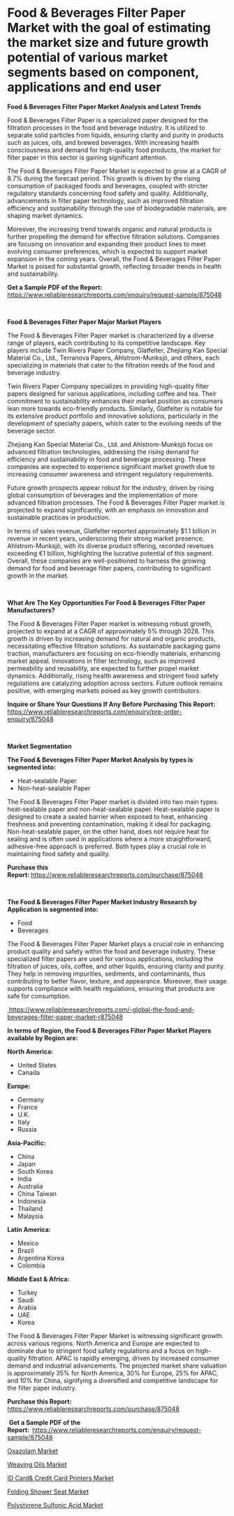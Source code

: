 <p><h1>Food & Beverages Filter Paper Market with the goal of estimating the market size and future growth potential of various market segments based on component, applications and end user</h1></p><p><strong>Food & Beverages Filter Paper Market Analysis and Latest Trends</strong></p>
<p><p>Food & Beverages Filter Paper is a specialized paper designed for the filtration processes in the food and beverage industry. It is utilized to separate solid particles from liquids, ensuring clarity and purity in products such as juices, oils, and brewed beverages. With increasing health consciousness and demand for high-quality food products, the market for filter paper in this sector is gaining significant attention.</p><p>The Food & Beverages Filter Paper Market is expected to grow at a CAGR of 8.7% during the forecast period. This growth is driven by the rising consumption of packaged foods and beverages, coupled with stricter regulatory standards concerning food safety and quality. Additionally, advancements in filter paper technology, such as improved filtration efficiency and sustainability through the use of biodegradable materials, are shaping market dynamics. </p><p>Moreover, the increasing trend towards organic and natural products is further propelling the demand for effective filtration solutions. Companies are focusing on innovation and expanding their product lines to meet evolving consumer preferences, which is expected to support market expansion in the coming years. Overall, the Food & Beverages Filter Paper Market is poised for substantial growth, reflecting broader trends in health and sustainability.</p></p>
<p><strong>Get a Sample PDF of the Report:&nbsp;</strong> <a href="https://www.reliableresearchreports.com/enquiry/request-sample/875048?utm_campaign=24&utm_medium=2&utm_source=Github&utm_content=ia&utm_term=03122024&utm_id=food-beverages-filter-paper">https://www.reliableresearchreports.com/enquiry/request-sample/875048</a></p>
<p>&nbsp;</p>
<p><strong>Food & Beverages Filter Paper Major Market Players</strong></p>
<p><p>The Food & Beverages Filter Paper market is characterized by a diverse range of players, each contributing to its competitive landscape. Key players include Twin Rivers Paper Company, Glatfelter, Zhejiang Kan Special Material Co., Ltd., Terranova Papers, Ahlstrom-Munksjö, and others, each specializing in materials that cater to the filtration needs of the food and beverage industry.</p><p>Twin Rivers Paper Company specializes in providing high-quality filter papers designed for various applications, including coffee and tea. Their commitment to sustainability enhances their market position as consumers lean more towards eco-friendly products. Similarly, Glatfelter is notable for its extensive product portfolio and innovative solutions, particularly in the development of specialty papers, which cater to the evolving needs of the beverage sector.</p><p>Zhejiang Kan Special Material Co., Ltd. and Ahlstrom-Munksjö focus on advanced filtration technologies, addressing the rising demand for efficiency and sustainability in food and beverage processing. These companies are expected to experience significant market growth due to increasing consumer awareness and stringent regulatory requirements. </p><p>Future growth prospects appear robust for the industry, driven by rising global consumption of beverages and the implementation of more advanced filtration processes. The Food & Beverages Filter Paper market is projected to expand significantly, with an emphasis on innovation and sustainable practices in production.</p><p>In terms of sales revenue, Glatfelter reported approximately $1.1 billion in revenue in recent years, underscoring their strong market presence. Ahlstrom-Munksjö, with its diverse product offering, recorded revenues exceeding €1 billion, highlighting the lucrative potential of this segment. Overall, these companies are well-positioned to harness the growing demand for food and beverage filter papers, contributing to significant growth in the market.</p></p>
<p>&nbsp;</p>
<p><strong>What Are The Key Opportunities For Food & Beverages Filter Paper Manufacturers?</strong></p>
<p><p>The Food & Beverages Filter Paper market is witnessing robust growth, projected to expand at a CAGR of approximately 5% through 2028. This growth is driven by increasing demand for natural and organic products, necessitating effective filtration solutions. As sustainable packaging gains traction, manufacturers are focusing on eco-friendly materials, enhancing market appeal. Innovations in filter technology, such as improved permeability and reusability, are expected to further propel market dynamics. Additionally, rising health awareness and stringent food safety regulations are catalyzing adoption across sectors. Future outlook remains positive, with emerging markets poised as key growth contributors.</p></p>
<p><strong>Inquire or Share Your Questions If Any Before Purchasing This Report:</strong> <a href="https://www.reliableresearchreports.com/enquiry/pre-order-enquiry/875048?utm_campaign=24&utm_medium=2&utm_source=Github&utm_content=ia&utm_term=03122024&utm_id=food-beverages-filter-paper">https://www.reliableresearchreports.com/enquiry/pre-order-enquiry/875048</a></p>
<p>&nbsp;</p>
<p><strong>Market Segmentation</strong></p>
<p><strong>The Food & Beverages Filter Paper Market Analysis by types is segmented into:</strong></p>
<p><ul><li>Heat-sealable Paper</li><li>Non-heat-sealable Paper</li></ul></p>
<p><p>The Food & Beverages Filter Paper market is divided into two main types: heat-sealable paper and non-heat-sealable paper. Heat-sealable paper is designed to create a sealed barrier when exposed to heat, enhancing freshness and preventing contamination, making it ideal for packaging. Non-heat-sealable paper, on the other hand, does not require heat for sealing and is often used in applications where a more straightforward, adhesive-free approach is preferred. Both types play a crucial role in maintaining food safety and quality.</p></p>
<p><strong>Purchase this Report:&nbsp;</strong><a href="https://www.reliableresearchreports.com/purchase/875048?utm_campaign=24&utm_medium=2&utm_source=Github&utm_content=ia&utm_term=03122024&utm_id=food-beverages-filter-paper">https://www.reliableresearchreports.com/purchase/875048</a></p>
<p>&nbsp;</p>
<p><strong>The Food & Beverages Filter Paper Market Industry Research by Application is segmented into:</strong></p>
<p><ul><li>Food</li><li>Beverages</li></ul></p>
<p><p>The Food & Beverages Filter Paper Market plays a crucial role in enhancing product quality and safety within the food and beverage industry. These specialized filter papers are used for various applications, including the filtration of juices, oils, coffee, and other liquids, ensuring clarity and purity. They help in removing impurities, sediments, and contaminants, thus contributing to better flavor, texture, and appearance. Moreover, their usage supports compliance with health regulations, ensuring that products are safe for consumption.</p></p>
<p><a href="https://www.reliableresearchreports.com/-global-the-food-and-beverages-filter-paper-market-r875048?utm_campaign=24&utm_medium=2&utm_source=Github&utm_content=ia&utm_term=03122024&utm_id=food-beverages-filter-paper">&nbsp;https://www.reliableresearchreports.com/-global-the-food-and-beverages-filter-paper-market-r875048</a></p>
<p><strong>In terms of Region, the Food & Beverages Filter Paper Market Players available by Region are:</strong></p>
<p>
    <p> <strong> North America: </strong>
        <ul>
            <li>United States</li>
            <li>Canada</li>
        </ul>
        </p> 
    <p> <strong> Europe: </strong>
        <ul>
            <li>Germany</li>
            <li>France</li>
            <li>U.K.</li>
            <li>Italy</li>
            <li>Russia</li>
        </ul>
        </p> 
    <p> <strong> Asia-Pacific: </strong>
        <ul>
            <li>China</li>
            <li>Japan</li>
            <li>South Korea</li>
            <li>India</li>
            <li>Australia</li>
            <li>China Taiwan</li>
            <li>Indonesia</li>
            <li>Thailand</li>
            <li>Malaysia</li>
        </ul>
        </p> 
    <p> <strong> Latin America: </strong>
        <ul>
            <li>Mexico</li>
            <li>Brazil</li>
            <li>Argentina Korea</li>
            <li>Colombia</li>
        </ul>
        </p> 
    <p> <strong> Middle East & Africa: </strong>
        <ul>
            <li>Turkey</li>
            <li>Saudi</li>
            <li>Arabia</li>
            <li>UAE</li>
            <li>Korea</li>
        </ul>
    </p>
    </p>
<p><p>The Food & Beverages Filter Paper Market is witnessing significant growth across various regions. North America and Europe are expected to dominate due to stringent food safety regulations and a focus on high-quality filtration. APAC is rapidly emerging, driven by increased consumer demand and industrial advancements. The projected market share valuation is approximately 35% for North America, 30% for Europe, 25% for APAC, and 10% for China, signifying a diversified and competitive landscape for the filter paper industry.</p></p>
<p><strong>Purchase this Report: </strong><a href="https://www.reliableresearchreports.com/purchase/875048?utm_campaign=24&utm_medium=2&utm_source=Github&utm_content=ia&utm_term=03122024&utm_id=food-beverages-filter-paper">https://www.reliableresearchreports.com/purchase/875048</a></p>
<p>&nbsp;<strong>Get a Sample PDF of the Report:&nbsp;&nbsp;</strong><a href="https://www.reliableresearchreports.com/enquiry/request-sample/875048?utm_campaign=24&utm_medium=2&utm_source=Github&utm_content=ia&utm_term=03122024&utm_id=food-beverages-filter-paper">https://www.reliableresearchreports.com/enquiry/request-sample/875048</a></p>
<p><strong></strong></p>
<p><p><a href="https://www.linkedin.com/pulse/oxazolam-market-evolution-future-outlook-forecasting-industry-kuwff?utm_campaign=24&utm_medium=2&utm_source=Github&utm_content=ia&utm_term=03122024&utm_id=food-beverages-filter-paper">Oxazolam Market</a></p><p><a href="https://issuu.com/reportprime-2/docs/weaving-oils-market-size-2030.pptx?utm_campaign=24&utm_medium=2&utm_source=Github&utm_content=ia&utm_term=03122024&utm_id=food-beverages-filter-paper">Weaving Oils Market</a></p><p><a href="https://issuu.com/reportprime-2/docs/id-card-credit-card-printers-market-size-2030.pptx?utm_campaign=24&utm_medium=2&utm_source=Github&utm_content=ia&utm_term=03122024&utm_id=food-beverages-filter-paper">ID Card& Credit Card Printers Market</a></p><p><a href="https://github.com/santosh758595/Market-Research-Report-List-6/blob/main/folding-shower-seat-market.md?utm_campaign=24&utm_medium=2&utm_source=Github&utm_content=ia&utm_term=03122024&utm_id=food-beverages-filter-paper">Folding Shower Seat Market</a></p><p><a href="https://www.linkedin.com/pulse/global-polystyrene-sulfonic-acid-market-sector2024--omcfe?utm_campaign=24&utm_medium=2&utm_source=Github&utm_content=ia&utm_term=03122024&utm_id=food-beverages-filter-paper">Polystyrene Sulfonic Acid Market</a></p></p>
